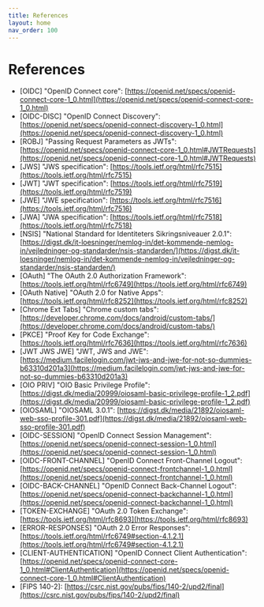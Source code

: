 ```yaml
---
title: References
layout: home
nav_order: 100
---
```


# References
- [OIDC] "OpenID Connect core": [https://openid.net/specs/openid-connect-core-1_0.html](https://openid.net/specs/openid-connect-core-1_0.html)
- [OIDC-DISC] "OpenID Connect Discovery": [https://openid.net/specs/openid-connect-discovery-1_0.html](https://openid.net/specs/openid-connect-discovery-1_0.html)
- [ROBJ] "Passing Request Parameters as JWTs": [https://openid.net/specs/openid-connect-core-1_0.html#JWTRequests](https://openid.net/specs/openid-connect-core-1_0.html#JWTRequests)
- [JWS] "JWS specification": [https://tools.ietf.org/html/rfc7515](https://tools.ietf.org/html/rfc7515)
- [JWT] "JWT specification": [https://tools.ietf.org/html/rfc7519](https://tools.ietf.org/html/rfc7519)
- [JWE] "JWE specification": [https://tools.ietf.org/html/rfc7516](https://tools.ietf.org/html/rfc7516)
- [JWA] "JWA specification": [https://tools.ietf.org/html/rfc7518](https://tools.ietf.org/html/rfc7518)
- [NSIS] "National Standard for Identiteters Sikringsniveauer 2.0.1": [https://digst.dk/it-loesninger/nemlog-in/det-kommende-nemlog-in/vejledninger-og-standarder/nsis-standarden/](https://digst.dk/it-loesninger/nemlog-in/det-kommende-nemlog-in/vejledninger-og-standarder/nsis-standarden/)
- [OAuth] "The OAuth 2.0 Authorization Framework": [https://tools.ietf.org/html/rfc6749](https://tools.ietf.org/html/rfc6749)
- [OAuth Native] "OAuth 2.0 for Native Apps": [https://tools.ietf.org/html/rfc8252](https://tools.ietf.org/html/rfc8252)
- [Chrome Ext Tabs] "Chrome custom tabs": [https://developer.chrome.com/docs/android/custom-tabs/](https://developer.chrome.com/docs/android/custom-tabs/)
- [PKCE]<a name="pkce"></a> "Proof Key for Code Exchange": [https://tools.ietf.org/html/rfc7636](https://tools.ietf.org/html/rfc7636)
- [JWT JWS JWE] "JWT, JWS and JWE": [https://medium.facilelogin.com/jwt-jws-and-jwe-for-not-so-dummies-b63310d201a3](https://medium.facilelogin.com/jwt-jws-and-jwe-for-not-so-dummies-b63310d201a3)
- [OIO PRIV] "OIO Basic Privilege Profile": [https://digst.dk/media/20999/oiosaml-basic-privilege-profile-1_2.pdf](https://digst.dk/media/20999/oiosaml-basic-privilege-profile-1_2.pdf)
- [OIOSAML] "OIOSAML 3.0.1": [https://digst.dk/media/21892/oiosaml-web-sso-profile-301.pdf](https://digst.dk/media/21892/oiosaml-web-sso-profile-301.pdf)
- [OIDC-SESSION] "OpenID Connect Session Management": [https://openid.net/specs/openid-connect-session-1_0.html](https://openid.net/specs/openid-connect-session-1_0.html)
- [OIDC-FRONT-CHANNEL] "OpenID Connect Front-Channel Logout": [https://openid.net/specs/openid-connect-frontchannel-1_0.html](https://openid.net/specs/openid-connect-frontchannel-1_0.html)
- [OIDC-BACK-CHANNEL] "OpenID Connect Back-Channel Logout": [https://openid.net/specs/openid-connect-backchannel-1_0.html](https://openid.net/specs/openid-connect-backchannel-1_0.html)
- [TOKEN-EXCHANGE] "OAuth 2.0 Token Exchange": [https://tools.ietf.org/html/rfc8693](https://tools.ietf.org/html/rfc8693)
- [ERROR-RESPONSES] "OAuth 2.0 Error Responses": [https://tools.ietf.org/html/rfc6749#section-4.1.2.1](https://tools.ietf.org/html/rfc6749#section-4.1.2.1)
- [CLIENT-AUTHENTICATION] "OpenID Connect Client Authentication": [https://openid.net/specs/openid-connect-core-1_0.html#ClientAuthentication](https://openid.net/specs/openid-connect-core-1_0.html#ClientAuthentication)
- \[FIPS 140-2\]<a name="fips1402"></a>: [https://csrc.nist.gov/pubs/fips/140-2/upd2/final](https://csrc.nist.gov/pubs/fips/140-2/upd2/final)
